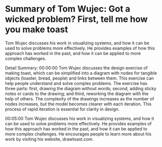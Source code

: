 # Summary of Tom Wujec: Got a wicked problem? First, tell me how you make toast

Tom Wujec discusses his work in visualizing systems, and how it can be used to solve problems more effectively. He provides examples of how this approach has worked in the past, and how it can be applied to more complex challenges.

Detail Summary: 
00:00:00
Tom Wujec discusses the design exercise of making toast, which can be simplified into a diagram with nodes for tangible objects (toaster, bread, people) and links between them. This exercise can help people understand and solve complex problems. The exercise has three parts: first, drawing the diagram without words; second, adding sticky notes or cards to the drawing; and third, reworking the diagram with the help of others. The complexity of the drawings increases as the number of nodes increases, but the model becomes clearer with each iteration. This process of rapid iteration is essential for clarity in design.

00:05:00
Tom Wujec discusses his work in visualizing systems, and how it can be used to solve problems more effectively. He provides examples of how this approach has worked in the past, and how it can be applied to more complex challenges. He encourages people to learn more about his work by visiting his website, drawtoast.com.

